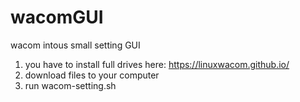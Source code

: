# wacomGUI
wacom intous small setting GUI 
1. you have to install full drives here: https://linuxwacom.github.io/
2. download files to your computer
3. run wacom-setting.sh
